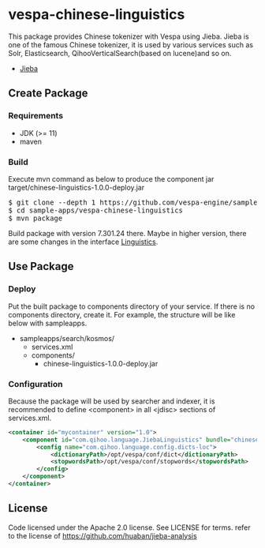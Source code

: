 # vespa-chinese-linguistics
This package provides Chinese tokenizer with Vespa using Jieba.
Jieba is one of the famous Chinese tokenizer,
it is used by various services such as Solr, Elasticsearch, QihooVerticalSearch(based on lucene)and so on.

* [Jieba](https://github.com/huaban/jieba-analysis)


## Create Package


### Requirements
* JDK (>= 11)
* maven


### Build
Execute mvn command as below to produce the component jar target/chinese-linguistics-1.0.0-deploy.jar

<pre data-test="exec">
$ git clone --depth 1 https://github.com/vespa-engine/sample-apps.git
$ cd sample-apps/vespa-chinese-linguistics
$ mvn package
</pre>

Build package with version 7.301.24 there. Maybe in higher version, there are some changes in the interface [Linguistics](https://github.com/vespa-engine/vespa/blob/master/linguistics/src/main/java/com/yahoo/language/Linguistics.java).


## Use Package


### Deploy
Put the built package to components directory of your service. If there is no components directory, create it. For example, the structure will be like below with sampleapps.

* sampleapps/search/kosmos/
    * services.xml
    * components/
        * chinese-linguistics-1.0.0-deploy.jar


### Configuration

Because the package will be used by searcher and indexer, it is recommended to define &lt;component&gt; in all &lt;jdisc&gt; sections of services.xml.

```xml
<container id="mycontainer" version="1.0">
    <component id="com.qihoo.language.JiebaLinguistics" bundle="chinese-linguistics" >
        <config name="com.qihoo.language.config.dicts-loc">
            <dictionaryPath>/opt/vespa/conf/dict</dictionaryPath>
            <stopwordsPath>/opt/vespa/conf/stopwords</stopwordsPath>
        </config>
    </component>
</container>
```


## License
Code licensed under the Apache 2.0 license. See LICENSE for terms.
refer to the license of https://github.com/huaban/jieba-analysis
